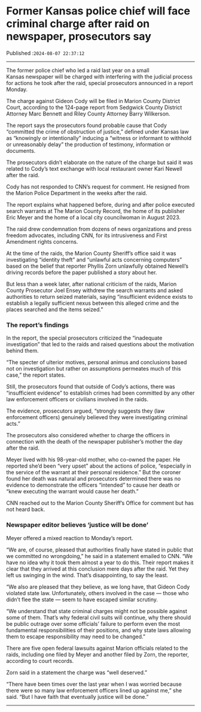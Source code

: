 # Former Kansas police chief will face criminal charge after raid on newspaper, prosecutors say

Published :`2024-08-07 22:37:12`

---

The former police chief who led a raid last year on a small Kansas newspaper will be charged with interfering with the judicial process for actions he took after the raid, special prosecutors announced in a report Monday.

The charge against Gideon Cody will be filed in Marion County District Court, according to the 124-page report from Sedgwick County District Attorney Marc Bennett and Riley County Attorney Barry Wilkerson.

The report says the prosecutors found probable cause that Cody “committed the crime of obstruction of justice,” defined under Kansas law as “knowingly or intentionally” inducing a “witness or informant to withhold or unreasonably delay” the production of testimony, information or documents.

The prosecutors didn’t elaborate on the nature of the charge but said it was related to Cody’s text exchange with local restaurant owner Kari Newell after the raid.

Cody has not responded to CNN’s request for comment. He resigned from the Marion Police Department in the weeks after the raid.

The report explains what happened before, during and after police executed search warrants at The Marion County Record, the home of its publisher Eric Meyer and the home of a local city councilwoman in August 2023.

The raid drew condemnation from dozens of news organizations and press freedom advocates, including CNN, for its intrusiveness and First Amendment rights concerns.

At the time of the raids, the Marion County Sheriff’s office said it was investigating “identity theft” and “unlawful acts concerning computers” based on the belief that reporter Phyllis Zorn unlawfully obtained Newell’s driving records before the paper published a story about her.

But less than a week later, after national criticism of the raids, Marion County Prosecutor Joel Ensey withdrew the search warrants and asked authorities to return seized materials, saying “insufficient evidence exists to establish a legally sufficient nexus between this alleged crime and the places searched and the items seized.”

### The report’s findings

In the report, the special prosecutors criticized the “inadequate investigation” that led to the raids and raised questions about the motivation behind them.

“The specter of ulterior motives, personal animus and conclusions based not on investigation but rather on assumptions permeates much of this case,” the report states.

Still, the prosecutors found that outside of Cody’s actions, there was “insufficient evidence” to establish crimes had been committed by any other law enforcement officers or civilians involved in the raids.

The evidence, prosecutors argued, “strongly suggests they (law enforcement officers) genuinely believed they were investigating criminal acts.”

The prosecutors also considered whether to charge the officers in connection with the death of the newspaper publisher’s mother the day after the raid.

Meyer lived with his 98-year-old mother, who co-owned the paper. He reported she’d been “very upset” about the actions of police, “especially in the service of the warrant at their personal residence.” But the coroner found her death was natural and prosecutors determined there was no evidence to demonstrate the officers “intended” to cause her death or “knew executing the warrant would cause her death.”

CNN reached out to the Marion County Sheriff’s Office for comment but has not heard back.

### Newspaper editor believes ‘justice will be done’

Meyer offered a mixed reaction to Monday’s report.

“We are, of course, pleased that authorities finally have stated in public that we committed no wrongdoing,” he said in a statement emailed to CNN. “We have no idea why it took them almost a year to do this. Their report makes it clear that they arrived at this conclusion mere days after the raid. Yet they left us swinging in the wind. That’s disappointing, to say the least.

“We also are pleased that they believe, as we long have, that Gideon Cody violated state law. Unfortunately, others involved in the case — those who didn’t flee the state — seem to have escaped similar scrutiny.

“We understand that state criminal charges might not be possible against some of them. That’s why federal civil suits will continue, why there should be public outrage over some officials’ failure to perform even the most fundamental responsibilities of their positions, and why state laws allowing them to escape responsibility may need to be changed.”

There are five open federal lawsuits against Marion officials related to the raids, including one filed by Meyer and another filed by Zorn, the reporter, according to court records.

Zorn said in a statement the charge was “well deserved.”

“There have been times over the last year when I was worried because there were so many law enforcement officers lined up against me,” she said. “But I have faith that eventually justice will be done.”

---

